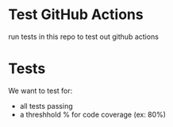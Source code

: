 # Test GitHub Actions 
run tests in this repo to test out github actions



# Tests
We want to test for: 
- all tests passing
- a threshhold % for code coverage (ex: 80%)